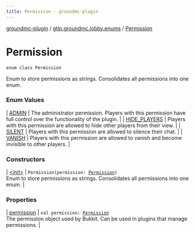```yaml
---
title: Permission - groundmc-plugin
---
```


[groundmc-plugin](../../index.html) / [gtlp.groundmc.lobby.enums](../index.html) / [Permission](.)

# Permission

`enum class Permission`

Enum to store permissions as strings.
Consolidates all permissions into one enum.

### Enum Values

| [ADMIN](-a-d-m-i-n.html) | The administrator permission. Players with this permission have full control over the functionality of the plugin. |
| [HIDE_PLAYERS](-h-i-d-e_-p-l-a-y-e-r-s.html) | Players with this permission are allowed to hide other players from their view. |
| [SILENT](-s-i-l-e-n-t.html) | Players with this permission are allowed to silence their chat. |
| [VANISH](-v-a-n-i-s-h.html) | Players with this permission are allowed to vanish and become invisible to other players. |

### Constructors

| [&lt;init&gt;](-init-.html) | `Permission(permission: `[`Permission`](https://hub.spigotmc.org/javadocs/spigot/org/bukkit/permissions/Permission.html)`)`<br>Enum to store permissions as strings. Consolidates all permissions into one enum. |

### Properties

| [permission](permission.html) | `val permission: `[`Permission`](https://hub.spigotmc.org/javadocs/spigot/org/bukkit/permissions/Permission.html)<br>The permission object used by Bukkit. Can be used in plugins that manage permissions. |

